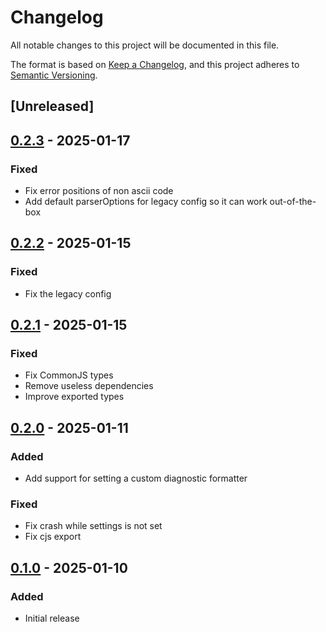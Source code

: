 # Changelog

All notable changes to this project will be documented in this file.

The format is based on [Keep a Changelog](https://keepachangelog.com/en/1.0.0/),
and this project adheres to [Semantic Versioning](https://semver.org/spec/v2.0.0.html).

## [Unreleased]

## [0.2.3] - 2025-01-17
### Fixed
- Fix error positions of non ascii code
- Add default parserOptions for legacy config so it can work out-of-the-box

## [0.2.2] - 2025-01-15
### Fixed
- Fix the legacy config

## [0.2.1] - 2025-01-15
### Fixed
- Fix CommonJS types
- Remove useless dependencies
- Improve exported types

## [0.2.0] - 2025-01-11
### Added
- Add support for setting a custom diagnostic formatter
### Fixed
- Fix crash while settings is not set
- Fix cjs export

## [0.1.0] - 2025-01-10
### Added
- Initial release

[0.2.3]: https://github.com/arianrhodsandlot/eslint-plugin-biome-x/compare/v0.2.2...v0.2.3
[0.2.2]: https://github.com/arianrhodsandlot/eslint-plugin-biome-x/compare/v0.2.1...v0.2.2
[0.2.1]: https://github.com/arianrhodsandlot/eslint-plugin-biome-x/compare/v0.2.0...v0.2.1
[0.2.0]: https://github.com/arianrhodsandlot/eslint-plugin-biome-x/compare/v0.1.0...v0.2.0
[0.1.0]: https://github.com/arianrhodsandlot/eslint-plugin-biome-x/releases/tag/v0.1.0
